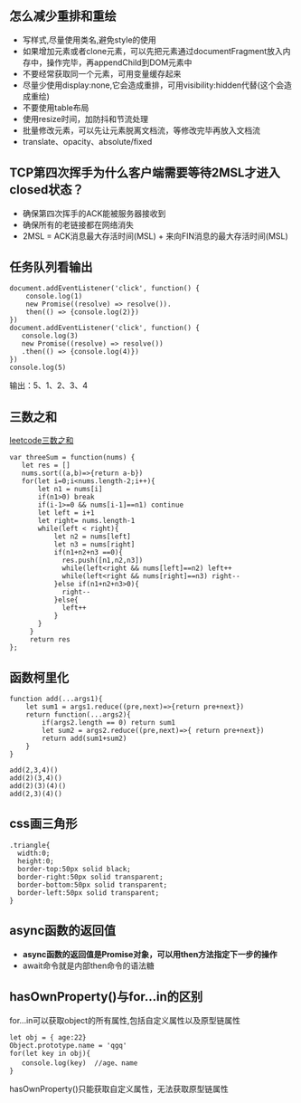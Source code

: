 ## 怎么减少重排和重绘
* 写样式,尽量使用类名,避免style的使用
* 如果增加元素或者clone元素，可以先把元素通过documentFragment放入内存中，操作完毕，再appendChild到DOM元素中
* 不要经常获取同一个元素，可用变量缓存起来
* 尽量少使用display:none,它会造成重排，可用visibility:hidden代替(这个会造成重绘)
* 不要使用table布局
* 使用resize时间，加防抖和节流处理
* 批量修改元素，可以先让元素脱离文档流，等修改完毕再放入文档流
* translate、opacity、absolute/fixed
## TCP第四次挥手为什么客户端需要等待2MSL才进入closed状态？
* 确保第四次挥手的ACK能被服务器接收到
* 确保所有的老链接都在网络消失
* 2MSL = ACK消息最大存活时间(MSL) + 来向FIN消息的最大存活时间(MSL)
## 任务队列看输出
````
document.addEventListener('click', function() {
    console.log(1)
    new Promise((resolve) => resolve()).
    then(() => {console.log(2)})
})
document.addEventListener('click', function() {
   console.log(3)
   new Promise((resolve) => resolve())
   .then(() => {console.log(4)})
})
console.log(5)  
````
输出：5、1、2、3、4
## 三数之和
[leetcode三数之和](https://leetcode-cn.com/problems/3sum/)
````
var threeSum = function(nums) {
   let res = []
   nums.sort((a,b)=>{return a-b})
   for(let i=0;i<nums.length-2;i++){
       let n1 = nums[i]
       if(n1>0) break
       if(i-1>=0 && nums[i-1]==n1) continue
       let left = i+1
       let right= nums.length-1
       while(left < right){
           let n2 = nums[left]
           let n3 = nums[right]
           if(n1+n2+n3 ==0){
             res.push([n1,n2,n3])
             while(left<right && nums[left]==n2) left++
             while(left<right && nums[right]==n3) right--
           }else if(n1+n2+n3>0){
             right--
           }else{
             left++
           }
       }
     }
     return res
};
````
## 函数柯里化
````
function add(...args1){
    let sum1 = args1.reduce((pre,next)=>{return pre+next})
    return function(...args2){
        if(args2.length == 0) return sum1
        let sum2 = args2.reduce((pre,next)=>{ return pre+next})
        return add(sum1+sum2)
    }
}

add(2,3,4)()
add(2)(3,4)()
add(2)(3)(4)()
add(2,3)(4)()
````
## css画三角形
````
.triangle{
  width:0;
  height:0;
  border-top:50px solid black;
  border-right:50px solid transparent;
  border-bottom:50px solid transparent;
  border-left:50px solid transparent;
}
````
## async函数的返回值
* **async函数的返回值是Promise对象，可以用then方法指定下一步的操作**
* await命令就是内部then命令的语法糖
## hasOwnProperty()与for...in的区别
for...in可以获取object的所有属性,包括自定义属性以及原型链属性
````
let obj = { age:22}
Object.prototype.name = 'qgq'
for(let key in obj){
   console.log(key)  //age、name
}
````
hasOwnProperty()只能获取自定义属性，无法获取原型链属性